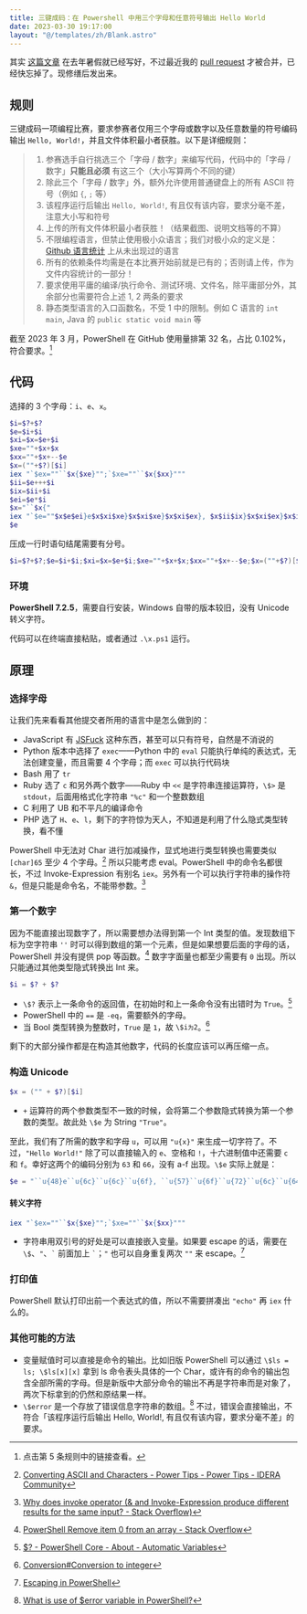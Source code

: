 ```yaml
---
title: 三键成码：在 Powershell 中用三个字母和任意符号输出 Hello World
date: 2023-03-30 19:17:00
layout: "@/templates/zh/Blank.astro"
---
```


其实 [这篇文章](https://github.com/InvoluteHell/ThreeKeysProgramming/tree/master/OverflowCat) 在去年暑假就已经写好，不过最近我的 [pull request](https://github.com/InvoluteHell/ThreeKeysProgramming/pull/36) 才被合并，已经快忘掉了。现修缮后发出来。

## 规则

三键成码一项编程比赛，要求参赛者仅用三个字母或数字以及任意数量的符号编码输出 `Hello, World!`，并且文件体积最小者获胜。以下是详细规则：

>1. 参赛选手自行挑选三个「字母 / 数字」来编写代码，代码中的「字母 / 数字」**只能且必须** 有这三个（大小写算两个不同的键）
>2. 除此三个「字母 / 数字」外，额外允许使用普通键盘上的所有 ASCII 符号（例如 `{`, `;` 等）
>3. 该程序运行后输出 `Hello, World!`, 有且仅有该内容，要求分毫不差，注意大小写和符号
>4. 上传的所有文件体积最小者获胜！（结果截图、说明文档等的不算）
>5. 不限编程语言，但禁止使用极小众语言；我们对极小众的定义是：[Github 语言统计](https://madnight.github.io/githut/#/pull_requests/2022/1) 上从未出现过的语言
>6. 所有的依赖条件均需是在本比赛开始前就是已有的；否则请上传，作为文件内容统计的一部分！
>7. 要求使用平庸的编译/执行命令、测试环境、文件名，除平庸部分外，其余部分也需要符合上述 1, 2 两条的要求
>8. 静态类型语言的入口函数名，不受 1 中的限制。例如 C 语言的 `int main`, Java 的 `public static void main` 等

截至 2023 年 3 月，PowerShell 在 GitHub 使用量排第 32 名，占比 0.102%，符合要求。[^3psrank]

[^3psrank]: 点击第 5 条规则中的链接查看。

## 代码

选择的 3 个字母：`i`、`e`、`x`。

```powershell
$i=$?+$?
$e=$i+$i
$xi=$x=$e+$i
$xe=""+$x+$x
$xx=""+$x+--$e
$x=(""+$?)[$i]
iex "`$ex=""``$x{$xe}"";`$xe=""``$x{$xx}"""
$ii=$e+++$i
$ix=$ii+$i
$ei=$e*$i
$x="``$x{"
iex "`$e=""$x$e$ei}e$x$xi$xe}$x$xi$xe}$x$xi$ex}, $x$ii$ix}$x$xi$ex}$x$ix$i}$x$xi$xe}$x$xi$e}!"""
$e
```

压成一行时语句结尾需要有分号。

```powershell
$i=$?+$?;$e=$i+$i;$xi=$x=$e+$i;$xe=""+$x+$x;$xx=""+$x+--$e;$x=(""+$?)[$i];iex "`$ex=""``$x{$xe}"";`$xe=""``$x{$xx}""";$ii=$e+++$i;$ix=$ii+$i;$ei=$e*$i;$x="``$x{";iex "`$e=""$x$e$ei}e$x$xi$xe}$x$xi$xe}$x$xi$ex}, $x$ii$ix}$x$xi$ex}$x$ix$i}$x$xi$xe}$x$xi$e}!""";$e
```

### 环境

**PowerShell 7.2.5**，需要自行安装，Windows 自带的版本较旧，没有 Unicode 转义字符。

代码可以在终端直接粘贴，或者通过 `.\x.ps1` 运行。

## 原理

### 选择字母

让我们先来看看其他提交者所用的语言中是怎么做到的：

* JavaScript 有 [JSFuck](http://www.jsfuck.com/) 这种东西，甚至可以只有符号，自然是不消说的
* Python 版本中选择了 `exec`——Python 中的 `eval` 只能执行单纯的表达式，无法创建变量，而且需要 4 个字母；而 `exec` 可以执行代码块
* Bash 用了 `tr`
* Ruby 选了 `c` 和另外两个数字——Ruby 中 <code>&lt;&lt;</code> 是字符串连接运算符，<code>\\&#x24;&gt;</code> 是 `stdout`，后面用格式化字符串 `"%c"` 和一个整数数组
* C 利用了 UB 和不平凡的编译命令
* PHP 选了 `H`、`e`、`l`，剩下的字符惊为天人，不知道是利用了什么隐式类型转换，看不懂

PowerShell 中无法对 Char 进行加减操作，显式地进行类型转换也需要类似 `[char]65` 至少 4 个字母。[^3key1] 所以只能考虑 eval。PowerShell 中的命令名都很长，不过 Invoke-Expression 有别名 `iex`。另外有一个可以执行字符串的操作符 `&`，但是只能是命令名，不能带参数。[^3key2]

[^3key1]: <a href="https://community.idera.com/database-tools/powershell/powertips/b/tips/posts/converting-ascii-and-characters">Converting ASCII and Characters - Power Tips - Power Tips - IDERA Community</a>
[^3key2]: <a href="https://stackoverflow.com/questions/50018274/why-does-invoke-operator-and-invoke-expression-produce-different-results-for">Why does invoke operator (&amp; and Invoke-Expression produce different results for the same input? - Stack Overflow)</a>

### 第一个数字

因为不能直接出现数字了，所以需要想办法得到第一个 Int 类型的值。发现数组下标为空字符串 `''` 时可以得到数组的第一个元素，但是如果想要后面的字母的话，PowerShell 并没有提供 pop 等函数。[^3key3]
数字字面量也都至少需要有 `0` 出现。所以只能通过其他类型隐式转换出 Int 来。

[^3key3]: <a href="https://stackoverflow.com/questions/24754822/powershell-remove-item-0-from-an-array">PowerShell Remove item 0 from an array - Stack Overflow</a>

```powershell
$i = $? + $?
```

- <code>\\&#x24;?</code> 表示上一条命令的返回值，在初始时和上一条命令没有出错时为 `True`。[^3key4]
- PowerShell 中的 `==` 是 `-eq`，需要额外的字母。
- 当 Bool 类型转换为整数时，`True` 是 `1`，故 <code>\\&#x24;i` 为 `2</code>。[^3key5]

剩下的大部分操作都是在构造其他数字，代码的长度应该可以再压缩一点。

[^3key4]: <a href="https://docs.microsoft.com/en-us/powershell/module/microsoft.powershell.core/about/about_automatic_variables?view=powershell-7.2#section-1">&#x24;? - PowerShell Core - About - Automatic Variables</a>
[^3key5]: <a href="https://docs.microsoft.com/en-us/powershell/scripting/lang-spec/chapter-06?view=powershell-7.2#64-conversion-to-integer">Conversion#Conversion to integer</a>

### 构造 Unicode

```powershell
$x = ("" + $?)[$i]
```

- `+` 运算符的两个参数类型不一致的时候，会将第二个参数隐式转换为第一个参数的类型。故此处 <code>\\&#x24;e</code> 为 String `"True"`。

至此，我们有了所需的数字和字母 `u`，可以用 `"u{x}"` 来生成一切字符了。不过，`"Hello World!"` 除了可以直接输入的 `e`、空格和 `!`，十六进制值中还需要 `c` 和 `f`。幸好这两个的编码分别为 `63` 和 `66`，没有 a-f 出现。<code>\\&#x24;e</code> 实际上就是：

```powershell
$e = "``u{48}e``u{6c}``u{6c}``u{6f}, ``u{57}``u{6f}``u{72}``u{6c}``u{64}!";
```

#### 转义字符

```powershell
iex "`$ex=""``$x{$xe}"";`$xe=""``$x{$xx}"""
```

- 字符串用双引号的好处是可以直接嵌入变量。如果要 escape 的话，需要在 <code>\\&#x24;</code>、`"`、`` ` `` 前面加上 `` ` ``；`"` 也可以自身重复两次 `""` 来 escape。[^3key6]

[^3key6]: <a href="https://www.rlmueller.net/PowerShellEscape.htm">Escaping in PowerShell</a>

### 打印值

PowerShell 默认打印出前一个表达式的值，所以不需要拼凑出 `"echo"` 再 `iex` 什么的。

### 其他可能的方法

- 变量赋值时可以直接是命令的输出。比如旧版 PowerShell 可以通过 <code>\\&#x24;ls = ls; \\&#x24;ls[x][x]</code> 拿到 ls 命令表头具体的一个 Char，或许有的命令的输出包含全部所需的字母。但是新版中大部分命令的输出不再是字符串而是对象了，两次下标拿到的仍然和原结果一样。
- <code>\\&#x24;error</code> 是一个存放了错误信息字符串的数组。[^3key7] 不过，错误会直接输出，不符合「该程序运行后输出 Hello, World!, 有且仅有该内容，要求分毫不差」的要求。

[^3key7]: <a href="https://www.tutorialspoint.com/what-is-use-of-error-variable-in-powershell">What is use of $error variable in PowerShell?</a>
